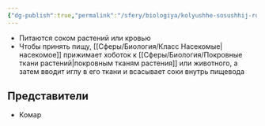 ```yaml
---
{"dg-publish":true,"permalink":"/sfery/biologiya/kolyushhe-sosushhij-rotovoj-apparat/","tags":["Зоология"]}
---
```


-  Питаются соком растений или кровью
- Чтобы принять пищу, [[Сферы/Биология/Класс Насекомые\|насекомое]] прижимает хоботок к [[Сферы/Биология/Покровные ткани растений\|покровным тканям растения]] или животного, а затем вводит иглу в его ткани и всасывает соки внутрь пищевода 
## Представители 
- Комар